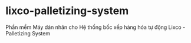 # lixco-palletizing-system
Phần mềm Máy dán nhãn cho Hệ thống bốc xếp hàng hóa tự động Lixco - Palletizing System
